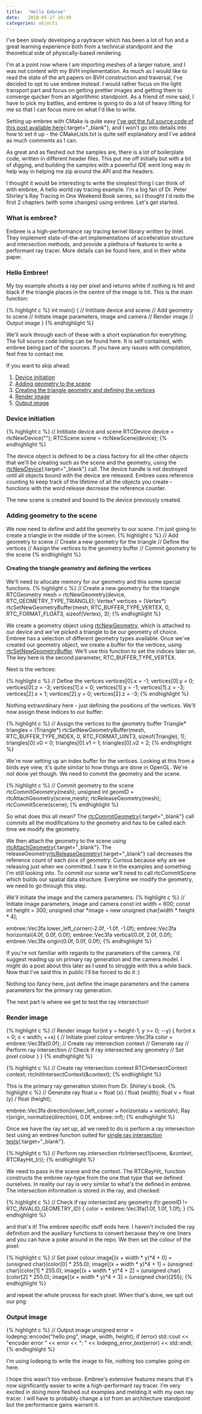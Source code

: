 ```yaml
---
title:  "Hello Embree"
date:   2018-05-27 10:30
categories: objects
---
```


I've been slowly developing a raytracer which has been a lot of fun and a great learning experience both from a technical standpoint and the theoretical side of physically-based rendering.

I'm at a point now where I am importing meshes of a larger nature, and I was not content with my BVH implementation. As much as I would like to read the state of the art papers on BVH construction and traversal, I've decided to opt to use embree instead. I would rather focus on the light transport part and focus on getting prettier images and getting them to converge quicker from an algorithmic standpoint. As a friend of mine said, I have to pick my battles, and embree is going to do a lot of heavy lifting for me so that I can focus more on what I'd like to write.

Setting up embree with CMake is quite easy [I've got the full source code of this post available here](https://bitbucket.org/dgouder/embree-renderer/src/master/){:target="_blank"}, and I won't go into details into how to set it up - the CMakeLists.txt is quite self explanatory and I've added as much comments as I can.

As great and as fleshed out the samples are, there is a lot of boilerplate code, written in different header files. This put me off initially but with a bit of digging, and building the samples with a powerful IDE went long way in help way in helping me zip around the API and the headers. 

I thought it would be interesting to write the simplest thing I can think of with embree, A hello world ray tracing example. I'm a big fan of Dr. Peter Shirley's Ray Tracing in One Weekend Book series, so I thought I'd redo the first 2 chapters (with some changes) using embree. Let's get started.


### What is embree?

Embree is a high-performance ray tracing kernel library written by Intel. They implement state-of-the-art implementations of accelleration structure and intersection methods, and provide a plethora of features to write a performant ray tracer. More details can be found here, and in their white paper.


### Hello Embree!

My toy example shoots a ray per pixel and returns white if nothing is hit and black if the triangle places in the centre of the image is hit. This is the main function: 

{% highlight c %}
int main()
{
    // Inititiate device and scene
    // Add geometry to scene
    // Initiate image parameters, image and camera
    // Render image
    // Output image
}
{% endhighlight %}

We'll work through each of these with a short explanation for everything. The full source code listing can be found here. It is self contained, with embree being part of the sources. If you have any issues with compilation, feel free to contact me.

If you want to skip ahead:
1. [Device initiation](#device-initiation)
2. [Adding geometry to the scene](#adding-geometry-to-the-scene)
3. [Creating the triangle geometry and defining the vertices](#creating-the-triangle-geometry-and-defining-the-vertices)
4. [Render image](#render-image)
5. [Output image](#output-image)


### Device initiation 

{% highlight c %}
// Inititiate device and scene
RTCDevice device = rtcNewDevice("");
RTCScene scene = rtcNewScene(device);
{% endhighlight %}

The device object is defined to be a class factory for all the other objects that we'll be creating such as the scene and the geometry, using the [rtcNewDevice](https://embree.github.io/api.html#rtcnewdevice){:target="_blank"} call. The device handle is not destroyed until all objects bound with the device are released. Embree uses reference counting to keep track of the lifetime of all the objects you create - functions with the word release decrease the reference counter.

The new scene is created and bound to the device previously created.


### Adding geometry to the scene

We now need to define and add the geometry to our scene. I'm just going to create a triangle in the middle of the screen.
{% highlight c %}
// Add geometry to scene
    // Create a new geometry for the triangle
    // Define the vertices
    // Assign the vertices to the geometry buffer
    // Commit geometry to the scene
{% endhighlight %}


#### Creating the triangle geometry and defining the vertices

We'll need to allocate memory for our geometry and this some special functions.
{% highlight c %}
// Create a new geometry for the triangle
RTCGeometry mesh = rtcNewGeometry(device, RTC_GEOMETRY_TYPE_TRIANGLE);
Vertex* vertices = (Vertex*) rtcSetNewGeometryBuffer(mesh, RTC_BUFFER_TYPE_VERTEX, 0, RTC_FORMAT_FLOAT3, sizeof(Vertex), 3);
{% endhighlight %}

We create a geometry object using [rtcNewGeometry](https://embree.github.io/api.html#rtcnewgeometry), which is attached to our device and we've picked a triangle to be our geometry of choice. Embree has a selection of different geometry types available. Once we've created our geometry object, we create a buffer for the vertices, using [rtcSetNewGeometryBuffer](https://embree.github.io/api.html#rtcsetnewgeometrybuffer). We'll use this function to set the indices later on. The key here is the second parameter, RTC_BUFFER_TYPE_VERTEX. 

Next is the vertices:

{% highlight c %}
// Define the vertices
vertices[0].x = -1; vertices[0].y =  0; vertices[0].z = -3;
vertices[1].x =  0; vertices[1].y = -1; vertices[1].z = -3;
vertices[2].x =  1; vertices[2].y =  0; vertices[2].z = -3;
{% endhighlight %}

Nothing extraordinary here - just defining the positions of the vertices. We'll now assign these indices to our buffer:

{% highlight c %}
// Assign the vertices to the geometry buffer
Triangle* triangles = (Triangle*) rtcSetNewGeometryBuffer(mesh, RTC_BUFFER_TYPE_INDEX, 0, RTC_FORMAT_UINT3, sizeof(Triangle), 1);
triangles[0].v0 = 0; triangles[0].v1 = 1; triangles[0].v2 = 2;
{% endhighlight %}

We're now setting up an index buffer for the vertices. Looking at this from a birds eye view, it's quite similar to how things are done in OpenGL. We're not done yet though. We need to commit the geometry and the scene.

{% highlight c %}
// Commit geometry to the scene
rtcCommitGeometry(mesh);
unsigned int geomID = rtcAttachGeometry(scene,mesh);
rtcReleaseGeometry(mesh);
rtcCommitScene(scene);
{% endhighlight %}

So what does this all mean? The [rtcCommitGeometry](https://embree.github.io/api.html#rtccommitgeometry){:target="_blank"} call commits all the modifications to the geometry and has to be called each time we modify the geometry.

We then attach the geometry to the scene using [rtcAttachGeometry](https://embree.github.io/api.html#rtcattachgeometry){:target="_blank"}. The releaseGeometry[rtcReleaseGeometry](https://embree.github.io/api.html#rtcreleasegeometry){:target="_blank"} call decreases the reference count of each pice of geometry. Curious because why are we releasing just when we committed. I saw it in the examples and something I'm still looking into. To commit our scene we'll need to call rtcCommitScene which builds our spatial data structure. Everytime we modify the geometry, we need to go through this step.

We'll initiate the image and the camera parameters.
{% highlight c %}
// Initiate image parameters, image and camera
const int width = 600;
const int height = 300;
unsigned char *image = new unsigned char[width * height * 4];

embree::Vec3fa lower_left_corner(-2.0f, -1.0f, -1.0f);
embree::Vec3fa horizontal(4.0f, 0.0f, 0.0f);
embree::Vec3fa vertical(0.0f, 2.0f, 0.0f);
embree::Vec3fa origin(0.0f, 0.0f, 0.0f);
{% endhighlight %}

If you're not familiar with regards to the parameters of the camera, I'd suggest reading up on primary ray generation and the camera model. I might do a post about this later as I used to struggle with this a while back. Now that I've said this in public I'll be forced to do it :)

Nothing too fancy here, just define the image parameters and the camera parameters for the primary ray generation.

The next part is where we get to test the ray intersection!


### Render image 

{% highlight c %}
// Render image
for(int y = height-1; y >= 0; --y)
{
    for(int x = 0; x < width; ++x)
    {
        // Initiate pixel colour
        embree::Vec3fa color = embree::Vec3fa(0.0f);
        // Create ray intersection context
        // Generate ray
        // Perform ray intersection
        // Check if ray intersected any geometry
        // Set pixel colour
    }
}
{% endhighlight %}

{% highlight c %}
// Create ray intersection context
RTCIntersectContext context;
rtcInitIntersectContext(&context);
{% endhighlight %}

This is the primary ray generation stolen from Dr. Shirley's book.
{% highlight c %}
// Generate ray
float u = float (x) / float (width);
float v = float (y) / float (height);

embree::Vec3fa direction(lower_left_corner + horizontal*u + vertical*v);
Ray r(origin, normalize(direction), 0.0f, embree::inf);
{% endhighlight %}

Once we have the ray set up, all we need to do is perform a ray intersection test using an embree function suited for [single ray intersection tests](https://embree.github.io/api.html#rtcintersect1){:target="_blank"}.

{% highlight c %}
// Perform ray intersection
rtcIntersect1(scene, &context, RTCRayHit_(r));
{% endhighlight %}

We need to pass in the scene and the context. The RTCRayHit_ function constructs the embree ray-type from the one that type that we defined ourselves. In reality our ray is very similar to what's the defined in embree. The intersection information is stored in the ray, and checked:

{% highlight c %}
// Check if ray intersected any geometry
if(r.geomID != RTC_INVALID_GEOMETRY_ID)
{
    color = embree::Vec3fa(1.0f, 1.0f, 1.0f);
}
{% endhighlight %}

and that's it! The embree specific stuff ends here. I haven't included the ray definition and the auxiliary functions to convert because they're one liners and you can have a poke around in the repo. We then set the colour of the pixel:

{% highlight c %}
// Set pixel colour
image[(x + width * y)*4 + 0] = (unsigned char)(color[0] * 255.0);
image[(x + width * y)*4 + 1] = (unsigned char)(color[1] * 255.0);
image[(x + width * y)*4 + 2] = (unsigned char)(color[2] * 255.0);
image[(x + width * y)*4 + 3] = (unsigned char)(255);
{% endhighlight %}

and repeat the whole process for each pixel. When that's done, we spit out our png:


### Output image
{% highlight c %}
// Output image
unsigned error = lodepng::encode("hello.png", image, width, height);
if (error) std::cout << "encoder error " << error << ": " << lodepng_error_text(error) << std::endl;
{% endhighlight %}

I'm using lodepng to write the image to file, nothing too complex going on here.

I hope this wasn't too verbose. Embree's extensive features means that it's now significantly easier to write a high-performant ray tracer. I'm very excited in doing more fleshed out examples and melding it with my own ray tracer. I will have to probably change a lot from an architecture standpoint but the performance gains warrant it.
